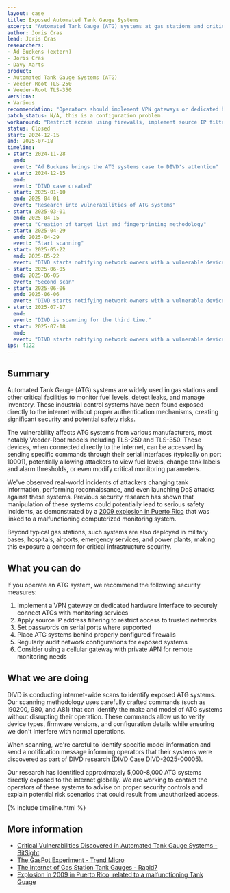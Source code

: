```yaml
---
layout: case
title: Exposed Automated Tank Gauge Systems
excerpt: "Automated Tank Gauge (ATG) systems at gas stations and critical facilities are exposed to the internet without proper authentication, allowing unauthorized access to fuel monitoring systems."
author: Joris Cras
lead: Joris Cras
researchers:
- Ad Buckens (extern)
- Joris Cras
- Davy Aarts
product: 
- Automated Tank Gauge Systems (ATG)
- Veeder-Root TLS-250
- Veeder-Root TLS-350 
versions: 
- Various
recommendation: "Operators should implement VPN gateways or dedicated hardware interfaces to connect ATGs with monitoring services. Alternative mitigations include applying source IP address filters or setting passwords on serial ports."
patch_status: N/A, this is a configuration problem.
workaround: "Restrict access using firewalls, implement source IP filtering, or set up a VPN for secure remote access."
status: Closed
start: 2024-12-15
end: 2025-07-18
timeline:
- start: 2024-11-28
  end:
  event: "Ad Buckens brings the ATG systems case to DIVD's attention"
- start: 2024-12-15
  end:
  event: "DIVD case created"
- start: 2025-01-10
  end: 2025-04-01
  event: "Research into vulnerabilities of ATG systems"
- start: 2025-03-01
  end: 2025-04-15
  event: "Creation of target list and fingerprinting methodology"
- start: 2025-04-29
  end: 2025-04-29
  event: "Start scanning"
- start: 2025-05-22
  end: 2025-05-22
  event: "DIVD starts notifying network owners with a vulnerable devices in their network."
- start: 2025-06-05
  end: 2025-06-05
  event: "Second scan"
- start: 2025-06-06
  end: 2025-06-06
  event: "DIVD starts notifying network owners with a vulnerable devices in their network for the second round."
- start: 2025-07-17
  end:
  event: "DIVD is scanning for the third time."
- start: 2025-07-18
  end:
  event: "DIVD starts notifying network owners with a vulnerable devices in their network for the third round."
ips: 4122
---
```

## Summary

Automated Tank Gauge (ATG) systems are widely used in gas stations and other critical facilities to monitor fuel levels, detect leaks, and manage inventory. These industrial control systems have been found exposed directly to the internet without proper authentication mechanisms, creating significant security and potential safety risks.

The vulnerability affects ATG systems from various manufacturers, most notably Veeder-Root models including TLS-250 and TLS-350. These devices, when connected directly to the internet, can be accessed by sending specific commands through their serial interfaces (typically on port 10001), potentially allowing attackers to view fuel levels, change tank labels and alarm thresholds, or even modify critical monitoring parameters.

We've observed real-world incidents of attackers changing tank information, performing reconnaissance, and even launching DoS attacks against these systems. Previous security research has shown that manipulation of these systems could potentially lead to serious safety incidents, as demonstrated by a [2009 explosion in Puerto Rico](https://edition.cnn.com/2009/US/11/17/puerto.rico.fire.investigation/index.html)  that was linked to a malfunctioning computerized monitoring system.

Beyond typical gas stations, such systems are also deployed in military bases, hospitals, airports, emergency services, and power plants, making this exposure a concern for critical infrastructure security.

## What you can do

If you operate an ATG system, we recommend the following security measures:

1. Implement a VPN gateway or dedicated hardware interface to securely connect ATGs with monitoring services
2. Apply source IP address filtering to restrict access to trusted networks
3. Set passwords on serial ports where supported
4. Place ATG systems behind properly configured firewalls
5. Regularly audit network configurations for exposed systems
6. Consider using a cellular gateway with private APN for remote monitoring needs

## What we are doing

DIVD is conducting internet-wide scans to identify exposed ATG systems. Our scanning methodology uses carefully crafted commands (such as I90200, 980, and A81) that can identify the make and model of ATG systems without disrupting their operation. These commands allow us to verify device types, firmware versions, and configuration details while ensuring we don't interfere with normal operations.

When scanning, we're careful to identify specific model information and send a notification message informing operators that their systems were discovered as part of DIVD research (DIVD Case DIVD-2025-00005).

Our research has identified approximately 5,000-8,000 ATG systems directly exposed to the internet globally. We are working to contact the operators of these systems to advise on proper security controls and explain potential risk scenarios that could result from unauthorized access.

{% include timeline.html %}

## More information

* [Critical Vulnerabilities Discovered in Automated Tank Gauge Systems - BitSight](https://www.bitsight.com/blog/critical-vulnerabilities-discovered-automated-tank-gauge-systems)
* [The GasPot Experiment - Trend Micro](https://www.trendmicro.com/vinfo/us/security/news/cybercrime-and-digital-threats/the-gaspot-experiment)
* [The Internet of Gas Station Tank Gauges - Rapid7](https://www.rapid7.com/blog/post/2015/01/22/the-internet-of-gas-station-tank-gauges/)
* [Explosion in 2009 in Puerto Rico, related to a malfunctioning Tank Guage](https://edition.cnn.com/2009/US/11/17/puerto.rico.fire.investigation/index.html)

